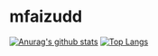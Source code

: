 # mfaizudd
[![Anurag's github stats](https://github-readme-stats.vercel.app/api?username=mfaizudd)](https://github.com/anuraghazra/github-readme-stats)
[![Top Langs](https://github-readme-stats.vercel.app/api/top-langs/?username=mfaizudd&layout=compact)](https://github.com/anuraghazra/github-readme-stats)

